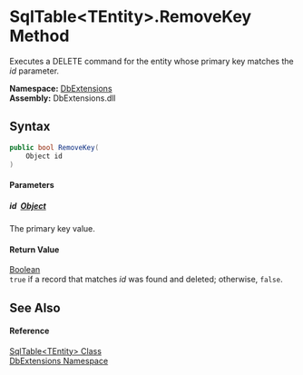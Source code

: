 SqlTable&lt;TEntity>.RemoveKey Method
=====================================
Executes a DELETE command for the entity whose primary key matches the *id* parameter.
  
**Namespace:** [DbExtensions][1]  
**Assembly:** DbExtensions.dll

Syntax
------

```csharp
public bool RemoveKey(
	Object id
)
```

#### Parameters

##### *id*  [Object][2]
The primary key value.

#### Return Value
[Boolean][3]  
`true` if a record that matches *id* was found and deleted; otherwise, `false`.

See Also
--------

#### Reference
[SqlTable&lt;TEntity> Class][4]  
[DbExtensions Namespace][1]  

[1]: ../README.md
[2]: https://learn.microsoft.com/dotnet/api/system.object
[3]: https://learn.microsoft.com/dotnet/api/system.boolean
[4]: README.md